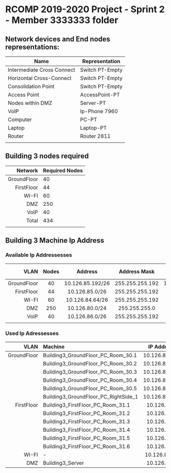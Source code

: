 RCOMP 2019-2020 Project - Sprint 2 - Member 3333333 folder
===========================================

## Network devices and End nodes representations:

|           Name           |Representation |
|--------------------------|---------------|
|Intermediate Cross Connect|Switch PT-Empty|
|Horizontal Cross-Connect  |Switch PT-Empty|
|Consolidation Point       |Switch PT-Empty|
|Access Point              |AccessPoint-PT |
|Nodes within DMZ          |Server-PT      |
|VoIP                      |Ip-Phone 7960  |
|Computer                  |PC-PT          |
|Laptop                    |Laptop-PT      |
|Router                    |Router 2811    |
|                          |               |

## Building 3 nodes required

|  Network  |Required Nodes|
|----------:|:-------------|
|GroundFloor|      40      |
|FirstFloor |      44      |
|WI-FI      |      60      |
|DMZ        |     250      |
|VoIP       |      40      |
|Total      |     434      |
|           |              |

## Building 3 Machine Ip Address

### Available Ip Addressesses

|       VLAN|Nodes| Address          | Address Mask    |Network Address|Broadcast Address|First Valid Network|Last Valid Network|
|----------:|:---:|:----------------:|:---------------:|:-------------:|:---------------:|:-----------------:|:----------------:|
|GroundFloor| 40  | 10.126.85.192/26 | 255.255.255.192 | 10.126.85.192 | 10.126.85.255   | 10.126.85.193     |10.126.85.254     |
| FirstFloor| 44  | 10.126.85.0/26   | 255.255.255.192 | 10.126.85.0   | 10.126.85.63    | 10.126.85.1       |10.126.85.62      |
|      WI-FI| 60  | 10.126.84.64/26  | 255.255.255.192 | 10.126.84.64  | 10.126.84.127   | 10.126.84.65      |10.126.84.126     |
|        DMZ| 250 | 10.126.80.0/24   | 255.255.255.0   | 10.126.80.0   | 10.126.80.255   | 10.126.80.1       |10.126.80.254     |
|       VoIP| 40  | 10.126.86.0/26   | 255.255.255.192 | 10.126.86.0   | 10.126.86.63    | 10.126.86.1       |10.126.86.62      |
|           |     |                  |                 |               |                 |                   |                  |


### Used Ip Adressesses

|       VLAN|            Machine                  | IP Address    |
|----------:|:------------------------------------|:-------------:|
|GroundFloor| Building3_GroundFloor_PC_Room_30.1  | 10.126.85.194 |
|           | Building3_GroundFloor_PC_Room_30.2  | 10.126.85.195 |
|           | Building3_GroundFloor_PC_Room_30.3  | 10.126.85.196 |
|           | Building3_GroundFloor_PC_Room_30.4  | 10.126.85.197 |
|           | Building3_GroundFloor_PC_Room_30.5  | 10.126.85.198 |
|           | Building3_GroundFloor_PC_RightSide_1| 10.126.85.199 |
| FirstFloor| Building3_FirstFloor_PC_Room_31.1   | 10.126.85.2   |
|           | Building3_FirstFloor_PC_Room_31.2   | 10.126.85.3   |
|           | Building3_FirstFloor_PC_Room_31.3   | 10.126.85.4   |
|           | Building3_FirstFloor_PC_Room_31.4   | 10.126.85.5   |
|           | Building3_FirstFloor_PC_Room_31.5   | 10.126.85.6   |
|           | Building3_FirstFloor_PC_Room_31.6   | 10.126.85.7   |
| WI-FI     | -                                   | 10.126.84.66  |
| DMZ       | Building3_Server                    | 10.126.80.2   |
